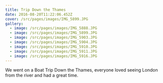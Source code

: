 ```yaml
---
title: Trip Down the Thames
date: 2016-08-20T11:22:06.452Z
cover: /src/pages/images/IMG_5899.JPG
gallery:
  - image: /src/pages/images/IMG_5888.JPG
  - image: /src/pages/images/IMG_5899.JPG
  - image: /src/pages/images/IMG_5903.JPG
  - image: /src/pages/images/IMG_5904.JPG
  - image: /src/pages/images/IMG_5910.JPG
  - image: /src/pages/images/IMG_5911.JPG
  - image: /src/pages/images/IMG_5916.JPG
---
```

We went on a Boat Trip Down the Thames, everyone loved seeing London from the river and had a great time.

